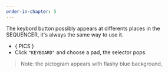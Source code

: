 ```yaml
---
order-in-chapter: 5
---
```


The keybord button possibly appears at differents places in the SEQUENCER, it's always the same way to use it.
- { PICS }
- Click `"KEYBOARD"` and choose a pad, the selector pops.

>Note: the pictogram appears with flashy blue background,
